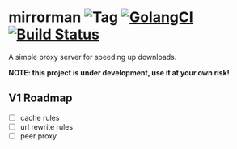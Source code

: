 # mirrorman ![Tag](https://img.shields.io/github/tag/elonzh/mirrorman.svg?style=flat-square) [![GolangCI](https://golangci.com/badges/github.com/elonzh/mirrorman.svg)]() [![Build Status](https://img.shields.io/travis/elonzh/mirrorman.svg?style=flat-square)](https://travis-ci.org/elonzh/mirrorman)

A simple proxy server for speeding up downloads.

**NOTE: this project is under development, use it at your own risk!**

## V1 Roadmap

-[ ] cache rules
-[ ] url rewrite rules
-[ ] peer proxy
